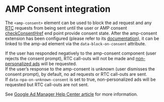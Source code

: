# AMP Consent integration

The `<amp-consent>` element can be used to block the ad request and any [RTC](./doubleclick-rtc.md) requests from being sent until the user or AMP consent [checkConsentHref](https://github.com/ampproject/amphtml/blob/main/extensions/amp-consent/amp-consent.md#consent-configuration) end point provide consent state. After the amp-consent extension has been configured (please refer to its [documentation](https://github.com/ampproject/amphtml/blob/main/extensions/amp-consent/amp-consent.md)), it can be linked to the amp-ad element via the `data-block-on-consent` attribute.

If the user has responded negatively to the amp-consent component (user rejects the consent prompt), RTC call-outs will not be made and [non-personalized ads](https://support.google.com/dfp_premium/answer/9005435) will be requested.  
If the user’s response to the amp-consent is unknown (user dismisses the consent prompt), by default, no ad requests or RTC call-outs are sent.  
If `data-npa-on-unknown-consent` is set to true, non-personalized ads will be requested but RTC call-outs are not sent.

See [Google Ad Manager Help Center article](https://support.google.com/dfp_premium/answer/7678538) for more information.
